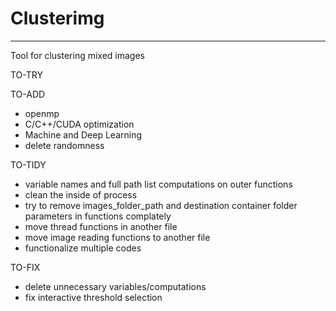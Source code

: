 # Clusterimg
---
Tool for clustering mixed images

TO-TRY

TO-ADD
- openmp
- C/C++/CUDA optimization
- Machine and Deep Learning
- delete randomness

TO-TIDY
- variable names and full path list computations on outer functions
- clean the inside of process
- try to remove images_folder_path and destination container folder parameters in functions complately
- move thread functions in another file
- move image reading functions to another file
- functionalize multiple codes

TO-FIX
- delete unnecessary variables/computations
- fix interactive threshold selection
